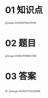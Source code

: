 # 01 知识点

<img src="https://cvp.oss-cn-shanghai.aliyuncs.com/202508311643294.png" alt="image-20250831164335148" style="zoom:50%;" />



# 02 题目

<img src="https://cvp.oss-cn-shanghai.aliyuncs.com/202502151508807.png" alt="image-20250215150823706" style="zoom:50%;" />



# 03 答案

<img src="https://cvp.oss-cn-shanghai.aliyuncs.com/202508311651409.png" style="zoom:50%;" />

<img src="https://cvp.oss-cn-shanghai.aliyuncs.com/202502171324692.png" alt="image-20250217132345069" style="zoom:50%;" />


